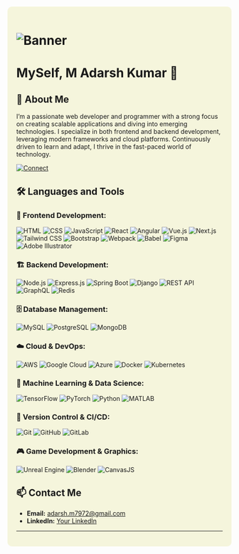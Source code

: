 <div style="background-color: #f5f5dc; padding: 20px; border-radius: 10px;">

# ![Banner](White%20Simple%20Minimalist%20LinkedIn%20Banner.png)

# MySelf, M Adarsh Kumar 👋

## 🚀 About Me
I’m a passionate web developer and programmer with a strong focus on creating scalable applications and diving into emerging technologies. I specialize in both frontend and backend development, leveraging modern frameworks and cloud platforms. Continuously driven to learn and adapt, I thrive in the fast-paced world of technology.

<a href="https://www.linkedin.com/in/adarsh7972" target="_blank">
    <img src="https://img.shields.io/badge/Linkedin-%40adarsh7972-lightgrey?style=for-the-badge" alt="Connect">
</a>

## 🛠️ Languages and Tools

### 🎨 Frontend Development:
![HTML](https://img.shields.io/badge/-HTML-orange?style=flat&logo=html5) ![CSS](https://img.shields.io/badge/-CSS-blue?style=flat&logo=css3) ![JavaScript](https://img.shields.io/badge/-JavaScript-yellow?style=flat&logo=javascript) ![React](https://img.shields.io/badge/-React-blue?style=flat&logo=react) ![Angular](https://img.shields.io/badge/-Angular-red?style=flat&logo=angular) ![Vue.js](https://img.shields.io/badge/-Vue.js-green?style=flat&logo=vue.js) ![Next.js](https://img.shields.io/badge/-Next.js-black?style=flat&logo=next.js) ![Tailwind CSS](https://img.shields.io/badge/-Tailwind%20CSS-blue?style=flat&logo=tailwind-css) ![Bootstrap](https://img.shields.io/badge/-Bootstrap-purple?style=flat&logo=bootstrap) ![Webpack](https://img.shields.io/badge/-Webpack-blue?style=flat&logo=webpack) ![Babel](https://img.shields.io/badge/-Babel-yellow?style=flat&logo=babel) ![Figma](https://img.shields.io/badge/-Figma-red?style=flat&logo=figma) ![Adobe Illustrator](https://img.shields.io/badge/-Illustrator-orange?style=flat&logo=adobe-illustrator)

### 🏗 Backend Development:
![Node.js](https://img.shields.io/badge/-Node.js-green?style=flat&logo=node.js) ![Express.js](https://img.shields.io/badge/-Express.js-black?style=flat&logo=express) ![Spring Boot](https://img.shields.io/badge/-Spring%20Boot-green?style=flat&logo=spring-boot) ![Django](https://img.shields.io/badge/-Django-green?style=flat&logo=django) ![REST API](https://img.shields.io/badge/-REST%20API-lightgrey?style=flat) ![GraphQL](https://img.shields.io/badge/-GraphQL-pink?style=flat&logo=graphql) ![Redis](https://img.shields.io/badge/-Redis-red?style=flat&logo=redis) 

### 🗄️ Database Management:
![MySQL](https://img.shields.io/badge/-MySQL-blue?style=flat&logo=mysql) ![PostgreSQL](https://img.shields.io/badge/-PostgreSQL-blue?style=flat&logo=postgresql) ![MongoDB](https://img.shields.io/badge/-MongoDB-green?style=flat&logo=mongodb)

### ☁️ Cloud & DevOps:
![AWS](https://img.shields.io/badge/-AWS-orange?style=flat&logo=amazon-aws) ![Google Cloud](https://img.shields.io/badge/-Google%20Cloud-blue?style=flat&logo=google-cloud) ![Azure](https://img.shields.io/badge/-Azure-blue?style=flat&logo=microsoft-azure) ![Docker](https://img.shields.io/badge/-Docker-blue?style=flat&logo=docker) ![Kubernetes](https://img.shields.io/badge/-Kubernetes-blue?style=flat&logo=kubernetes)

### 🤖 Machine Learning & Data Science:
![TensorFlow](https://img.shields.io/badge/-TensorFlow-orange?style=flat&logo=tensorflow) ![PyTorch](https://img.shields.io/badge/-PyTorch-red?style=flat&logo=pytorch) ![Python](https://img.shields.io/badge/-Python-blue?style=flat&logo=python) ![MATLAB](https://img.shields.io/badge/-MATLAB-orange?style=flat&logo=mathworks)

### 🔧 Version Control & CI/CD:
![Git](https://img.shields.io/badge/-Git-black?style=flat&logo=git) ![GitHub](https://img.shields.io/badge/-GitHub-black?style=flat&logo=github) ![GitLab](https://img.shields.io/badge/-GitLab-orange?style=flat&logo=gitlab)

### 🎮 Game Development & Graphics:
![Unreal Engine](https://img.shields.io/badge/-Unreal%20Engine-black?style=flat&logo=unreal-engine) ![Blender](https://img.shields.io/badge/-Blender-orange?style=flat&logo=blender) ![CanvasJS](https://img.shields.io/badge/-CanvasJS-lightgrey?style=flat)

## 📫 Contact Me
- **Email:** adarsh.m7972@gmail.com
- **LinkedIn:** [Your LinkedIn](https://www.linkedin.com/in/adarsh7972/)


---

</div>
